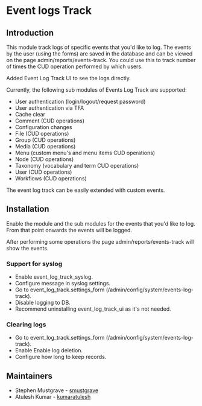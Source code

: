 # Event logs Track

## Introduction
This module track logs of specific events that you'd like to log. The events  by
the user (using the forms) are saved in the database and can be viewed on the
page admin/reports/events-track. You could use this to track number of times the
CUD operation performed by which users.

Added Event Log Track UI to see the logs directly.

Currently, the following sub modules of Events Log Track are supported:
- User authentication (login/logout/request password)
- User authentication via TFA
- Cache clear
- Comment (CUD operations)
- Configuration changes
- File (CUD operations)
- Group (CUD operations)
- Media (CUD operations)
- Menu (custom menu's and menu items CUD operations)
- Node (CUD operations)
- Taxonomy (vocabulary and term CUD operations)
- User (CUD operations)
- Workflows (CUD operations)

The event log track can be easily extended with custom events.

## Installation
Enable the module and the sub modules for the events that you'd like to log.
From that point onwards the events will be logged.

After performing some operations the page admin/reports/events-track will show
the events.

### Support for syslog
- Enable event_log_track_syslog.
- Configure message in syslog settings.
- Go to event_log_track.settings_form (/admin/config/system/events-log-track).
- Disable logging to DB.
- Recommend uninstalling event_log_track_ui as it's not needed.

### Clearing logs
- Go to event_log_track.settings_form (/admin/config/system/events-log-track).
- Enable Enable log deletion.
- Configure how long to keep records.

## Maintainers
- Stephen Mustgrave - [smustgrave](https://www.drupal.org/u/smustgrave)
- Atulesh Kumar - [kumaratulesh](https://www.drupal.org/u/kumaratulesh)
